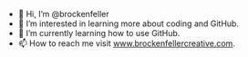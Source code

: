 - 👋 Hi, I’m @brockenfeller
- 👀 I’m interested in learning more about coding and GitHub.
- 🌱 I’m currently learning how to use GitHub.
- 📫 How to reach me visit www.brockenfellercreative.com.

<!---
brockenfeller/brockenfeller is a ✨ special ✨ repository because its `README.md` (this file) appears on your GitHub profile.
You can click the Preview link to take a look at your changes.
--->
